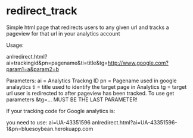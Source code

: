 redirect_track
==============

Simple html page that redirects users to any given url and tracks a pageview for that url in your analytics account

Usage:

anlredirect.html?ai=trackingid&pn=pagename&ti=title&tg=http://www.google.com?param1=a&param2=b


Parameters:
ai = Analytics Trackng ID
pn = Pagename used in google analaytics
ti = title used to identify the target page in Analytics
tg = target url user is redirected to after pageview has been tracked. To use get parameters &tg=... MUST BE THE LAST PARAMETER!

If your tracking code for Google analytics is:
<script>
  (function(i,s,o,g,r,a,m){i['GoogleAnalyticsObject']=r;i[r]=i[r]||function(){
  (i[r].q=i[r].q||[]).push(arguments)},i[r].l=1*new Date();a=s.createElement(o),
  m=s.getElementsByTagName(o)[0];a.async=1;a.src=g;m.parentNode.insertBefore(a,m)
  })(window,document,'script','//www.google-analytics.com/analytics.js','ga');

  ga('create', 'UA-43351596-1', 'bluesoybean.herokuapp.com');
  ga('send', 'pageview');

</script>

you need to use:
ai=UA-43351596
anlredirect.html?ai=UA-43351596-1&pn=bluesoybean.herokuapp.com




